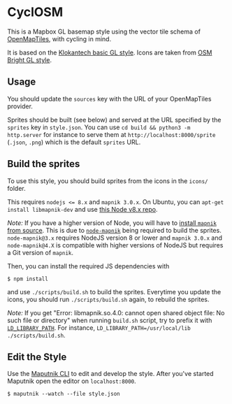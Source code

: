 CyclOSM
=======

This is a Mapbox GL basemap style using the vector tile schema of
[OpenMapTiles](https://github.com/openmaptiles/openmaptiles), with cycling in
mind.

It is based on the [Klokantech basic GL
style](https://github.com/openmaptiles/klokantech-basic-gl-style). Icons are
taken from [OSM Bright GL
style](https://github.com/openmaptiles/osm-bright-gl-style).


## Usage

You should update the `sources` key with the URL of your OpenMapTiles
provider.

Sprites should be built (see below) and served at the URL specified by the
`sprites` key in `style.json`. You can use `cd build && python3 -m
http.server` for instance to serve them at `http://localhost:8000/sprite`
(`.json`, `.png`) which is the default `sprites` URL.


## Build the sprites

To use this style, you should build sprites from the icons in the `icons/`
folder.

This requires `nodejs <= 8.x` and `mapnik 3.0.x`. On Ubuntu, you can `apt-get
install libmapnik-dev` and use [this Node v8.x
repo](https://github.com/nodesource/distributions/blob/master/README.md#installation-instructions).

_Note:_ If you have a higher version of Node, you will have to [install
`mapnik` from
source](https://github.com/mapnik/mapnik/blob/master/INSTALL.md). This is due
to [`node-mapnik`](https://github.com/mapnik/node-mapnik) being required to
build the sprites. `node-mapnik@3.x` requires NodeJS version 8 or lower and
`mapnik 3.0.x` and `node-mapnik@4.X` is compatible with higher versions of
NodeJS but requires a Git version of `mapnik`.

Then, you can install the required JS dependencies with

```
$ npm install
```

and use `./scripts/build.sh` to build the sprites. Everytime you update the
icons, you should run `./scripts/build.sh` again, to rebuild the sprites.

_Note:_ If you get "Error: libmapnik.so.4.0: cannot open shared object file:
No such file or directory" when running `build.sh` script, try to prefix it
with
[`LD_LIBRARY_PATH`](http://tldp.org/HOWTO/Program-Library-HOWTO/shared-libraries.html).
For instance, `LD_LIBRARY_PATH=/usr/local/lib ./scripts/build.sh`.



## Edit the Style

Use the [Maputnik CLI](http://openmaptiles.org/docs/style/maputnik/) to edit and develop the style.
After you've started Maputnik open the editor on `localhost:8000`.

```
$ maputnik --watch --file style.json
```
